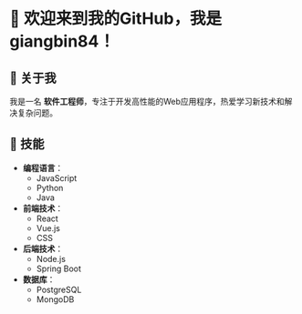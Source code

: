 # 👋 欢迎来到我的GitHub，我是 **giangbin84**！

## 👤 关于我
我是一名 **软件工程师**，专注于开发高性能的Web应用程序，热爱学习新技术和解决复杂问题。

## 🔧 技能
- **编程语言**：
  - JavaScript
  - Python
  - Java
- **前端技术**：
  - React
  - Vue.js
  - CSS
- **后端技术**：
  - Node.js
  - Spring Boot
- **数据库**：
  - PostgreSQL
  - MongoDB



